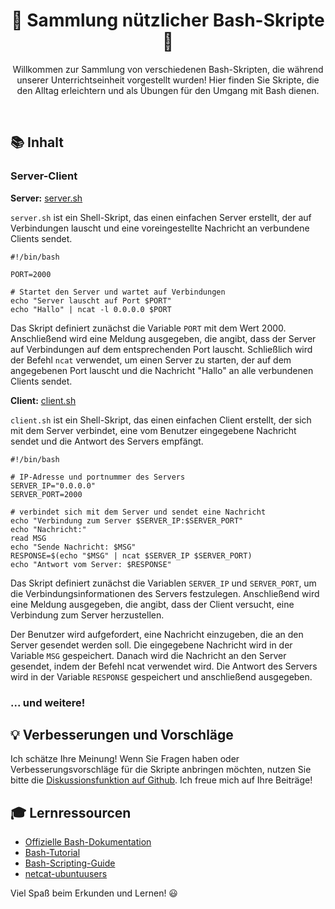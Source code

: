 <h1 align="center">
 🚀 Sammlung nützlicher Bash-Skripte 🚀
</h1>
<p align="center">
Willkommen zur Sammlung von verschiedenen Bash-Skripten, die während unserer Unterrichtseinheit vorgestellt wurden! Hier finden Sie Skripte, die den Alltag erleichtern und als Übungen für den Umgang mit Bash dienen.
</p>
  </br>

## 📚 Inhalt

### Server-Client
**Server:** [server.sh](./server-client/server.sh) 

`server.sh` ist ein Shell-Skript, das einen einfachen Server erstellt, der auf Verbindungen lauscht und eine voreingestellte Nachricht an verbundene Clients sendet.

`````
#!/bin/bash

PORT=2000

# Startet den Server und wartet auf Verbindungen
echo "Server lauscht auf Port $PORT"
echo "Hallo" | ncat -l 0.0.0.0 $PORT
`````

Das Skript definiert zunächst die Variable `PORT` mit dem Wert 2000. Anschließend wird eine Meldung ausgegeben, die angibt, dass der Server auf Verbindungen auf dem entsprechenden Port lauscht. Schließlich wird der Befehl `ncat` verwendet, um einen Server zu starten, der auf dem angegebenen Port lauscht und die Nachricht "Hallo" an alle verbundenen Clients sendet.


**Client:** [client.sh](./server-client/client.sh) 

`client.sh` ist ein Shell-Skript, das einen einfachen Client erstellt, der sich mit dem Server verbindet, eine vom Benutzer eingegebene Nachricht sendet und die Antwort des Servers empfängt.

```````
#!/bin/bash

# IP-Adresse und portnummer des Servers
SERVER_IP="0.0.0.0"
SERVER_PORT=2000

# verbindet sich mit dem Server und sendet eine Nachricht
echo "Verbindung zum Server $SERVER_IP:$SERVER_PORT"
echo "Nachricht:"
read MSG
echo "Sende Nachricht: $MSG"
RESPONSE=$(echo "$MSG" | ncat $SERVER_IP $SERVER_PORT)
echo "Antwort vom Server: $RESPONSE"
```````

Das Skript definiert zunächst die Variablen `SERVER_IP` und `SERVER_PORT`, um die Verbindungsinformationen des Servers festzulegen. Anschließend wird eine Meldung ausgegeben, die angibt, dass der Client versucht, eine Verbindung zum Server herzustellen.

Der Benutzer wird aufgefordert, eine Nachricht einzugeben, die an den Server gesendet werden soll. Die eingegebene Nachricht wird in der Variable `MSG` gespeichert. Danach wird die Nachricht an den Server gesendet, indem der Befehl ncat verwendet wird. Die Antwort des Servers wird in der Variable `RESPONSE` gespeichert und anschließend ausgegeben.




### ... und weitere!

## 💡 Verbesserungen und Vorschläge

Ich schätze Ihre Meinung! Wenn Sie Fragen haben oder Verbesserungsvorschläge für die Skripte anbringen möchten, nutzen Sie bitte die [Diskussionsfunktion auf Github](https://github.com/JacobMenge/bash-skripte/discussions). Ich freue mich auf Ihre Beiträge!

## 🎓 Lernressourcen

- [Offizielle Bash-Dokumentation](https://www.gnu.org/software/bash/manual/bash.html)
- [Bash-Tutorial](https://www.tutorialspoint.com/unix/unix-shell.htm)
- [Bash-Scripting-Guide](https://tldp.org/LDP/abs/html/index.html)
- [netcat-ubuntuusers](https://wiki.ubuntuusers.de/netcat/)


Viel Spaß beim Erkunden und Lernen! 😃


